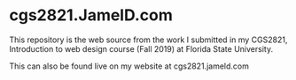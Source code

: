 # cgs2821.JamelD.com
This repository is the web source from the work I submitted in my CGS2821, Introduction to web design course (Fall 2019) at Florida State University. 

This can also be found live on my website at cgs2821.jameld.com
